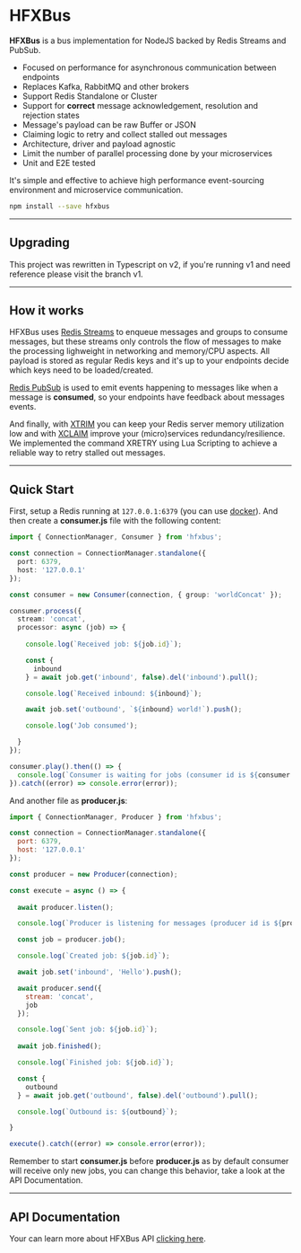 # HFXBus

**HFXBus** is a bus implementation for NodeJS backed by Redis Streams and PubSub.

* Focused on performance for asynchronous communication between endpoints
* Replaces Kafka, RabbitMQ and other brokers
* Support Redis Standalone or Cluster
* Support for **correct** message acknowledgement, resolution and rejection states
* Message's payload can be raw Buffer or JSON
* Claiming logic to retry and collect stalled out messages
* Architecture, driver and payload agnostic
* Limit the number of parallel processing done by your microservices
* Unit and E2E tested

It's simple and effective to achieve high performance event-sourcing environment and microservice communication.

```bash
npm install --save hfxbus
```

----------------------

## Upgrading

This project was rewritten in Typescript on v2, if you're running v1 and need reference please visit the branch v1.

----------------------

## How it works

HFXBus uses [Redis Streams](https://redis.io/topics/streams-intro) to enqueue messages and groups to consume messages, but these streams only controls the flow of messages to make the processing lighweight in networking and memory/CPU aspects. All payload is stored as regular Redis keys and it's up to your endpoints decide which keys need to be loaded/created.

[Redis PubSub](https://redis.io/topics/pubsub) is used to emit events happening to messages like when a message is **consumed**, so your endpoints have feedback about messages events.

And finally, with [XTRIM](https://redis.io/commands/xtrim) you can keep your Redis server memory utilization low and with [XCLAIM](https://redis.io/commands/xclaim) improve your (micro)services redundancy/resilience. We implemented the command XRETRY using Lua Scripting to achieve a reliable way to retry stalled out messages.

----------------------

## Quick Start

First, setup a Redis running at `127.0.0.1:6379` (you can use [docker](https://hub.docker.com/_/redis)). And then create a **consumer.js** file with the following content:

```typescript
import { ConnectionManager, Consumer } from 'hfxbus';

const connection = ConnectionManager.standalone({
  port: 6379,
  host: '127.0.0.1'
});

const consumer = new Consumer(connection, { group: 'worldConcat' });

consumer.process({
  stream: 'concat',
  processor: async (job) => {
    
    console.log(`Received job: ${job.id}`);

    const {
      inbound
    } = await job.get('inbound', false).del('inbound').pull();

    console.log(`Received inbound: ${inbound}`);

    await job.set('outbound', `${inbound} world!`).push();

    console.log('Job consumed');

  }
});

consumer.play().then(() => {
  console.log(`Consumer is waiting for jobs (consumer id is ${consumer.id})`);
}).catch((error) => console.error(error));

```

And another file as **producer.js**:

```javascript
import { ConnectionManager, Producer } from 'hfxbus';

const connection = ConnectionManager.standalone({
  port: 6379,
  host: '127.0.0.1'
});

const producer = new Producer(connection);

const execute = async () => {
  
  await producer.listen();

  console.log(`Producer is listening for messages (producer id is ${producer.id})`);

  const job = producer.job();

  console.log(`Created job: ${job.id}`);

  await job.set('inbound', 'Hello').push();

  await producer.send({
    stream: 'concat',
    job
  });

  console.log(`Sent job: ${job.id}`);
  
  await job.finished();

  console.log(`Finished job: ${job.id}`);

  const {
    outbound
  } = await job.get('outbound', false).del('outbound').pull();

  console.log(`Outbound is: ${outbound}`);

}

execute().catch((error) => console.error(error));
```

Remember to start **consumer.js** before **producer.js** as by default consumer will receive only new jobs, you can change this behavior, take a look at the API Documentation.

----------------------

## API Documentation

Your can learn more about HFXBus API [clicking here](https://github.com/exocet-engineering/hfx-bus/blob/master/API.md).